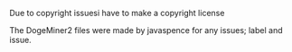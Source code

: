 Due to copyright issuesi have to make a copyright license

The DogeMiner2 files were made by javaspence
for any issues; label and issue.
